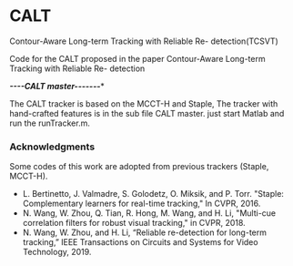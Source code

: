 # CALT
Contour-Aware Long-term Tracking with Reliable Re- detection(TCSVT)

Code for the CALT proposed in the paper Contour-Aware Long-term Tracking with Reliable Re- detection

***----CALT master-------****

The CALT tracker is based on the MCCT-H and Staple, The tracker with hand-crafted features is in the sub file CALT master.
just start Matlab and run the runTracker.m.



### Acknowledgments

Some codes of this work are adopted from previous trackers (Staple, MCCT-H).

* L. Bertinetto, J. Valmadre, S. Golodetz, O. Miksik, and P. Torr. "Staple: Complementary learners for real-time tracking," In CVPR, 2016.
* N. Wang, W. Zhou, Q. Tian, R. Hong, M. Wang, and H. Li, "Multi-cue correlation filters for robust visual tracking," in CVPR, 2018.
* N. Wang, W. Zhou, and H. Li, “Reliable re-detection for long-term tracking,” IEEE Transactions on Circuits and Systems for Video Technology, 2019.
